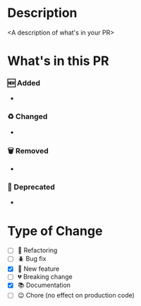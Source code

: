 # Description

<A description of what's in your PR>


# What's in this PR



### :new: Added
- <what you added in your PR>

### :recycle: Changed
- <what changed in your PR>

### :wastebasket: Removed
- <what has been remove in your PR>

### 🚨 Deprecated
- <what functionnality is now deprecated>

# Type of Change

- [ ] 🔧 Refactoring
- [ ] :beetle: Bug fix
- [X] :baby: New feature
- [ ] :broken_heart: Breaking change
- [X] 📚 Documentation
- [ ] 😉 Chore (no effect on production code)